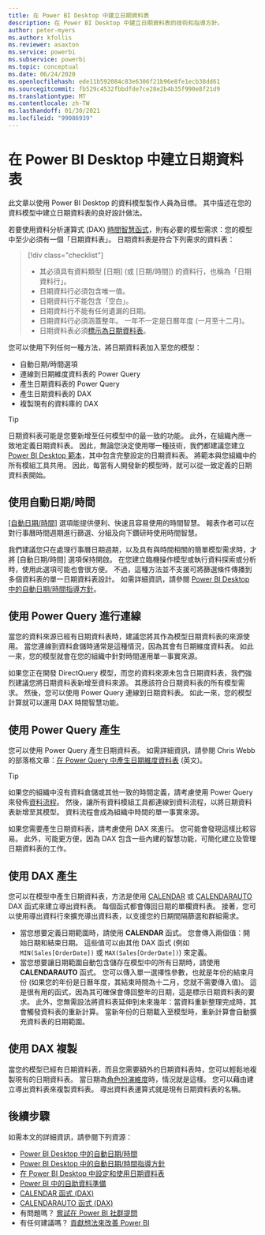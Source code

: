 ```yaml
---
title: 在 Power BI Desktop 中建立日期資料表
description: 在 Power BI Desktop 中建立日期資料表的技術和指導方針。
author: peter-myers
ms.author: kfollis
ms.reviewer: asaxton
ms.service: powerbi
ms.subservice: powerbi
ms.topic: conceptual
ms.date: 06/24/2020
ms.openlocfilehash: ede11b592084c83e6306f21b96e8fe1ecb38dd61
ms.sourcegitcommit: fb529c4532fbbdfde7ce28e2b4b35f990e8f21d9
ms.translationtype: MT
ms.contentlocale: zh-TW
ms.lasthandoff: 01/30/2021
ms.locfileid: "99086939"
---
```

# <a name="create-date-tables-in-power-bi-desktop"></a>在 Power BI Desktop 中建立日期資料表

此文章以使用 Power BI Desktop 的資料模型製作人員為目標。 其中描述在您的資料模型中建立日期資料表的良好設計做法。

若要使用資料分析運算式 (DAX) [時間智慧函式](/dax/time-intelligence-functions-dax)，則有必要的模型需求：您的模型中至少必須有一個「日期資料表」。 日期資料表是符合下列需求的資料表：

> [!div class="checklist"]
> - 其必須具有資料類型 [日期] (或 [日期/時間]) 的資料行，也稱為「日期資料行」。
> - 日期資料行必須包含唯一值。
> - 日期資料行不能包含「空白」。
> - 日期資料行不能有任何遺漏的日期。
> - 日期資料行必須涵蓋整年。 一年不一定是日曆年度 (一月至十二月)。
> - 日期資料表必須[標示為日期資料表](../transform-model/desktop-date-tables.md#setting-your-own-date-table)。

您可以使用下列任何一種方法，將日期資料表加入至您的模型：

- 自動日期/時間選項
- 連線到日期維度資料表的 Power Query
- 產生日期資料表的 Power Query
- 產生日期資料表的 DAX
- 複製現有的資料庫的 DAX

> [!TIP]
> 日期資料表可能是您要新增至任何模型中的最一致的功能。 此外，在組織內應一致地定義日期資料表。 因此，無論您決定使用哪一種技術，我們都建議您建立 [Power BI Desktop 範本](../create-reports/desktop-templates.md)，其中包含完整設定的日期資料表。 將範本與您組織中的所有模組工具共用。 因此，每當有人開發新的模型時，就可以從一致定義的日期資料表開始。

## <a name="use-auto-datetime"></a>使用自動日期/時間

[[自動日期/時間]](../transform-model/desktop-auto-date-time.md) 選項能提供便利、快速且容易使用的時間智慧。 報表作者可以在對行事曆時間週期進行篩選、分組及向下鑽研時使用時間智慧。

我們建議您只在處理行事曆日期週期，以及具有與時間相關的簡單模型需求時，才將 [自動日期/時間] 選項保持開啟。 在您建立臨機操作模型或執行資料探索或分析時，使用此選項可能也會很方便。 不過，這種方法並不支援可將篩選條件傳播到多個資料表的單一日期資料表設計。 如需詳細資訊，請參閱 [Power BI Desktop 中的自動日期/時間指導方針](auto-date-time.md)。

## <a name="connect-with-power-query"></a>使用 Power Query 進行連線

當您的資料來源已經有日期資料表時，建議您將其作為模型日期資料表的來源使用。 當您連線到資料倉儲時通常是這種情況，因為其會有日期維度資料表。 如此一來，您的模型就會在您的組織中針對時間運用單一事實來源。

如果您正在開發 DirectQuery 模型，而您的資料來源未包含日期資料表，我們強烈建議您將日期資料表新增至資料來源。 其應該符合日期資料表的所有模型需求。 然後，您可以使用 Power Query 連線到日期資料表。 如此一來，您的模型計算就可以運用 DAX 時間智慧功能。

## <a name="generate-with-power-query"></a>使用 Power Query 產生

您可以使用 Power Query 產生日期資料表。 如需詳細資訊，請參閱 Chris Webb 的部落格文章：[在 Power Query 中產生日期維度資料表](https://blog.crossjoin.co.uk/2013/11/19/generating-a-date-dimension-table-in-power-query/) \(英文\)。

> [!TIP]
> 如果您的組織中沒有資料倉儲或其他一致的時間定義，請考慮使用 Power Query 來發佈[資料流程](../transform-model/dataflows/dataflows-introduction-self-service.md)。 然後，讓所有資料模組工具都連線到資料流程，以將日期資料表新增至其模型。 資料流程會成為組織中時間的單一事實來源。

如果您需要產生日期資料表，請考慮使用 DAX 來進行。 您可能會發現這樣比較容易。 此外，可能更方便，因為 DAX 包含一些內建的智慧功能，可簡化建立及管理日期資料表的工作。

## <a name="generate-with-dax"></a>使用 DAX 產生

您可以在模型中產生日期資料表，方法是使用 [CALENDAR](/dax/calendar-function-dax) 或 [CALENDARAUTO](/dax/calendarauto-function-dax) DAX 函式來建立導出資料表。 每個函式都會傳回日期的單欄資料表。 接著，您可以使用導出資料行來擴充導出資料表，以支援您的日期間隔篩選和群組需求。

- 當您想要定義日期範圍時，請使用 **CALENDAR** 函式。 您會傳入兩個值：開始日期和結束日期。 這些值可以由其他 DAX 函式 (例如 `MIN(Sales[OrderDate])` 或 `MAX(Sales[OrderDate])`) 來定義。
- 當您想要讓日期範圍自動包含儲存在模型中的所有日期時，請使用 **CALENDARAUTO** 函式。 您可以傳入單一選擇性參數，也就是年份的結束月份 (如果您的年份是日曆年度，其結束時間為十二月，您就不需要傳入值)。 這是很有用的函式，因為其可確保會傳回整年的日期，這是標示日期資料表的要求。 此外，您無需設法將資料表延伸到未來幾年：當資料重新整理完成時，其會觸發資料表的重新計算。 當新年份的日期載入至模型時，重新計算會自動擴充資料表的日期範圍。

## <a name="clone-with-dax"></a>使用 DAX 複製

當您的模型已經有日期資料表，而且您需要額外的日期資料表時，您可以輕鬆地複製現有的日期資料表。 當日期為[角色扮演維度](star-schema.md#role-playing-dimensions)時，情況就是這樣。 您可以藉由建立導出資料表來複製資料表。 導出資料表運算式就是現有日期資料表的名稱。

## <a name="next-steps"></a>後續步驟

如需本文的詳細資訊，請參閱下列資源：

- [Power BI Desktop 中的自動日期/時間](../transform-model/desktop-auto-date-time.md)
- [Power BI Desktop 中的自動日期/時間指導方針](auto-date-time.md)
- [在 Power BI Desktop 中設定和使用日期資料表](../transform-model/desktop-date-tables.md)
- [Power BI 中的自助資料準備](../transform-model/dataflows/dataflows-introduction-self-service.md)
- [CALENDAR 函式 (DAX)](/dax/calendar-function-dax)
- [CALENDARAUTO 函式 (DAX)](/dax/calendarauto-function-dax)
- 有問題嗎？ [嘗試在 Power BI 社群提問](https://community.powerbi.com/)
- 有任何建議嗎？ [貢獻想法來改善 Power BI](https://ideas.powerbi.com/)